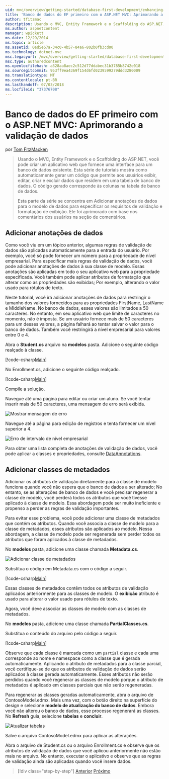 ```yaml
---
uid: mvc/overview/getting-started/database-first-development/enhancing-data-validation
title: 'Banco de dados do EF primeiro com o ASP.NET MVC: Aprimorando a validação de dados | Microsoft Docs'
author: tfitzmac
description: Usando o MVC, Entity Framework e o Scaffolding do ASP.NET, você pode criar um aplicativo web que fornece uma interface para um banco de dados existente. Esta série de tutoriais...
ms.author: aspnetcontent
manager: wpickett
ms.date: 12/29/2014
ms.topic: article
ms.assetid: 0ed5e67a-34c0-4b57-84a6-802b0fb3cd00
ms.technology: dotnet-mvc
msc.legacyurl: /mvc/overview/getting-started/database-first-development/enhancing-data-validation
msc.type: authoredcontent
ms.openlocfilehash: a328aa8aec2c512d77ddabec31b3785b8742e018
ms.sourcegitcommit: 953ff9ea4369f154d6fd0239599279ddd3280009
ms.translationtype: MT
ms.contentlocale: pt-BR
ms.lasthandoff: 07/03/2018
ms.locfileid: "37376708"
---
```

<a name="ef-database-first-with-aspnet-mvc-enhancing-data-validation"></a>Banco de dados do EF primeiro com o ASP.NET MVC: Aprimorando a validação de dados
====================
por [Tom FitzMacken](https://github.com/tfitzmac)

> Usando o MVC, Entity Framework e o Scaffolding do ASP.NET, você pode criar um aplicativo web que fornece uma interface para um banco de dados existente. Esta série de tutoriais mostra como automaticamente gerar um código que permite aos usuários exibir, editar, criar e excluir dados que residem em uma tabela de banco de dados. O código gerado corresponde às colunas na tabela de banco de dados.
> 
> Esta parte da série se concentra em Adicionar anotações de dados para o modelo de dados para especificar os requisitos de validação e formatação de exibição. Ele foi aprimorado com base nos comentários dos usuários na seção de comentários.


## <a name="add-data-annotations"></a>Adicionar anotações de dados

Como você viu em um tópico anterior, algumas regras de validação de dados são aplicadas automaticamente para a entrada do usuário. Por exemplo, você só pode fornecer um número para a propriedade de nível empresarial. Para especificar mais regras de validação de dados, você pode adicionar anotações de dados à sua classe de modelo. Essas anotações são aplicadas em todo o seu aplicativo web para a propriedade especificada. Você também pode aplicar atributos de formatação que alterar como as propriedades são exibidas; Por exemplo, alterando o valor usado para rótulos de texto.

Neste tutorial, você irá adicionar anotações de dados para restringir o tamanho dos valores fornecidos para as propriedades FirstName, LastName e MiddleName. No banco de dados, esses valores são limitados a 50 caracteres. No entanto, em seu aplicativo web que limite de caracteres no momento, não é imposta. Se um usuário fornece mais de 50 caracteres para um desses valores, a página falhará ao tentar salvar o valor para o banco de dados. Também você restringirá a nível empresarial para valores entre 0 e 4.

Abra o **Student.cs** arquivo na **modelos** pasta. Adicione o seguinte código realçado à classe.

[!code-csharp[Main](enhancing-data-validation/samples/sample1.cs?highlight=5,15,17,20)]

No Enrollment.cs, adicione o seguinte código realçado.

[!code-csharp[Main](enhancing-data-validation/samples/sample2.cs?highlight=5,10)]

Compile a solução.

Navegue até uma página para editar ou criar um aluno. Se você tentar inserir mais de 50 caracteres, uma mensagem de erro será exibida.

![Mostrar mensagem de erro](enhancing-data-validation/_static/image1.png)

Navegue até a página para edição de registros e tenta fornecer um nível superior a 4.

![Erro de intervalo de nível empresarial](enhancing-data-validation/_static/image2.png)

Para obter uma lista completa de anotações de validação de dados, você pode aplicar a classes e propriedades, consulte [DataAnnotations](https://msdn.microsoft.com/library/system.componentmodel.dataannotations.aspx).

## <a name="add-metadata-classes"></a>Adicionar classes de metadados

Adicionar os atributos de validação diretamente para a classe de modelo funciona quando você não espera que o banco de dados a ser alterado; No entanto, se as alterações de banco de dados e você precisar regenerar a classe de modelo, você perderá todos os atributos que você tivesse aplicado à classe de modelo. Essa abordagem pode ser muito ineficiente e propenso a perder as regras de validação importantes.

Para evitar esse problema, você pode adicionar uma classe de metadados que contém os atributos. Quando você associa a classe de modelo para a classe de metadados, esses atributos são aplicados ao modelo. Nessa abordagem, a classe de modelo pode ser regenerada sem perder todos os atributos que foram aplicados à classe de metadados.

No **modelos** pasta, adicione uma classe chamada **Metadata.cs**.

![Adicionar classe de metadados](enhancing-data-validation/_static/image3.png)

Substitua o código em Metadata.cs com o código a seguir.

[!code-csharp[Main](enhancing-data-validation/samples/sample3.cs)]

Essas classes de metadados contêm todos os atributos de validação aplicados anteriormente para as classes de modelo. O **exibição** atributo é usado para alterar o valor usado para rótulos de texto.

Agora, você deve associar as classes de modelo com as classes de metadados.

No **modelos** pasta, adicione uma classe chamada **PartialClasses.cs**.

Substitua o conteúdo do arquivo pelo código a seguir.

[!code-csharp[Main](enhancing-data-validation/samples/sample4.cs)]

Observe que cada classe é marcada como um `partial` classe e cada uma corresponde ao nome e namespace como a classe que é gerada automaticamente. Aplicando o atributo de metadados para a classe parcial, você certifique-se de que os atributos de validação de dados serão aplicados à classe gerada automaticamente. Esses atributos não serão perdidos quando você regenerar as classes de modelo porque o atributo de metadados é aplicado em classes parciais que não serão regeneradas.

Para regenerar as classes geradas automaticamente, abra o arquivo de ContosoModel.edmx. Mais uma vez, com o botão direito na superfície do design e selecione **modelo de atualização do banco de dados**. Embora você não alterou o banco de dados, esse processo regenerará as classes. No **Refresh** guia, selecione **tabelas** e **concluir**.

![Atualizar tabelas](enhancing-data-validation/_static/image4.png)

Salve o arquivo ContosoModel.edmx para aplicar as alterações.

Abra o arquivo de Student.cs ou o arquivo Enrollment.cs e observe que os atributos de validação de dados que você aplicou anteriormente não estão mais no arquivo. No entanto, executar o aplicativo e observe que as regras de validação ainda são aplicadas quando você insere dados.

> [!div class="step-by-step"]
> [Anterior](customizing-a-view.md)
> [Próximo](publish-to-azure.md)
